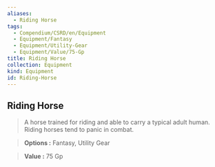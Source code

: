 ```yaml
---
aliases:
  - Riding Horse
tags:
  - Compendium/CSRD/en/Equipment
  - Equipment/Fantasy
  - Equipment/Utility-Gear
  - Equipment/Value/75-Gp
title: Riding Horse
collection: Equipment
kind: Equipment
id: Riding-Horse
---
```

## Riding Horse    
    
>A horse trained for riding and able to carry a typical adult human. Riding horses tend to panic in combat.    
> **Options :** Fantasy, Utility Gear    
> **Value :** 75 Gp
